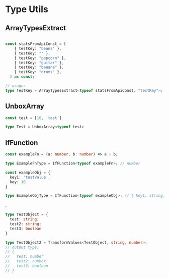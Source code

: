 # Type Utils

## ArrayTypesExtract
```typescript

const statsFromApiConst = [
    { testKey: "beanz" },
    { testKey: "" },
    { testKey: "popcorn" },
    { testKey: "guitar" },
    { testKey: "banana" },
    { testKey: "drums" },
  ] as const;

// usage:
type TestKey = ArrayTypesExtract<typeof statsFromApiConst, "testKey">;
```


## UnboxArray

```typescript
const test = [10, 'test']

type Test = UnboxArray<typeof test>
```


## IfFunction

```typescript
const exampleFn = (a: number, b: number) => a + b;

type ExampleFnType = IfFunction<typeof exampleFn>; // number

const exampleObj = {
  key1: 'testValue',
  key: 10
}

type ExampleObjType = IfFunction<typeof exampleObj>; // { key1: string, key2: number }
```


.

```typescript
type TestObject = {
  test: string;
  test2: string;
  test3: boolean
}

type TestObject2 = TransformValues<TestObject, string, number>;
// output type:
// {
//   test: number
//   test2: number
//   test3: boolean 
// }
```

